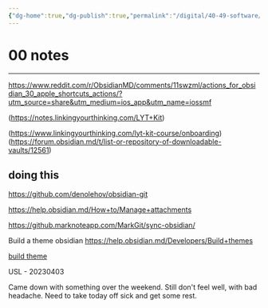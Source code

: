 ```yaml
---
{"dg-home":true,"dg-publish":true,"permalink":"/digital/40-49-software/40-mac/40-04-obsidian/00-notes/","tags":["gardenEntry"],"dgPassFrontmatter":true,"noteIcon":""}
---
```




# 00 notes 
_______________





https://www.reddit.com/r/ObsidianMD/comments/11swzml/actions_for_obsidian_30_apple_shortcuts_actions/?utm_source=share&utm_medium=ios_app&utm_name=iossmf


(https://notes.linkingyourthinking.com/LYT+Kit)

(https://www.linkingyourthinking.com/lyt-kit-course/onboarding)
(https://forum.obsidian.md/t/list-or-repository-of-downloadable-vaults/12561)

## doing this
https://github.com/denolehov/obsidian-git

https://help.obsidian.md/How+to/Manage+attachments

https://github.marknoteapp.com/MarkGit/sync-obsidian/







Build a theme obsidian
https://help.obsidian.md/Developers/Build+themes

[build theme](message:%3CB834E323-B7BF-4208-971D-3DB506D772AE@gmail.com%3E)




USL - 20230403

Came down with something over the weekend. Still don't feel well, with bad headache. Need to take today off sick and get some rest. 

